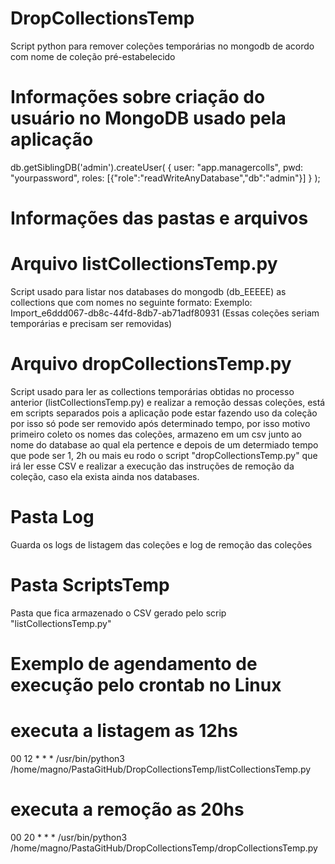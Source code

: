 # DropCollectionsTemp
Script python para remover coleções temporárias no mongodb de acordo com nome de coleção pré-estabelecido


# Informações sobre criação do usuário no MongoDB usado pela aplicação

db.getSiblingDB('admin').createUser(
   {
     user: "app.managercolls",
     pwd: "yourpassword",
     roles: [{"role":"readWriteAnyDatabase","db":"admin"}]
   }
);




# Informações das pastas e arquivos

# Arquivo listCollectionsTemp.py
Script usado para listar nos databases do mongodb (db_EEEEE) as collections que com nomes no seguinte formato: 
Exemplo: Import_e6ddd067-db8c-44fd-8db7-ab71adf80931 (Essas coleções seriam temporárias e precisam ser removidas)


# Arquivo dropCollectionsTemp.py
Script usado para ler as collections temporárias obtidas no processo anterior (listCollectionsTemp.py) e realizar a remoção dessas coleções, está em scripts separados pois a aplicação pode estar fazendo uso da coleção por isso só pode ser removido após determinado tempo, por isso motivo primeiro coleto os nomes das coleções, armazeno em um csv junto ao nome do database ao qual ela pertence e depois de um determiado tempo que pode ser 1, 2h ou mais eu rodo o script "dropCollectionsTemp.py" que irá ler esse CSV e realizar a execução das instruções de remoção da coleção, caso ela exista ainda nos databases.


# Pasta Log
Guarda os logs de listagem das coleções e log de remoção das coleções


# Pasta ScriptsTemp
Pasta que fica armazenado o CSV gerado pelo scrip "listCollectionsTemp.py"


# Exemplo de agendamento de execução pelo crontab no Linux

# executa a listagem as 12hs
00 12 * * * /usr/bin/python3 /home/magno/PastaGitHub/DropCollectionsTemp/listCollectionsTemp.py

# executa a remoção as 20hs
00 20 * * * /usr/bin/python3 /home/magno/PastaGitHub/DropCollectionsTemp/dropCollectionsTemp.py


